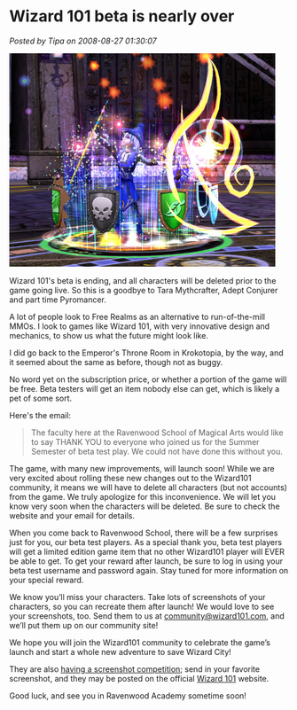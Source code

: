 # Wizard 101 beta is nearly over

*Posted by Tipa on 2008-08-27 01:30:07*

![](../uploads/2008/08/wizardgraphicalclient-2008-08-27-00-41-05-50.jpg "wizardgraphicalclient-2008-08-27-00-41-05-50")

Wizard 101's beta is ending, and all characters will be deleted prior to the game going live. So this is a goodbye to Tara Mythcrafter, Adept Conjurer and part time Pyromancer.

A lot of people look to Free Realms as an alternative to run-of-the-mill MMOs. I look to games like Wizard 101, with very innovative design and mechanics, to show us what the future might look like.

I did go back to the Emperor's Throne Room in Krokotopia, by the way, and it seemed about the same as before, though not as buggy. 

No word yet on the subscription price, or whether a portion of the game will be free. Beta testers will get an item nobody else can get, which is likely a pet of some sort.

Here's the email:


> The faculty here at the Ravenwood School of Magical Arts would like to say THANK YOU to everyone who joined us for the Summer Semester of beta test play. We could not have done this without you.

The game, with many new improvements, will launch soon! While we are very excited about rolling these new changes out to the Wizard101 community, it means we will have to delete all characters (but not accounts) from the game. We truly apologize for this inconvenience. We will let you know very soon when the characters will be deleted. Be sure to check the website and your email for details.

When you come back to Ravenwood School, there will be a few surprises just for you, our beta test players. As a special thank you, beta test players will get a limited edition game item that no other Wizard101 player will EVER be able to get. To get your reward after launch, be sure to log in using your beta test username and password again. Stay tuned for more information on your special reward.

We know you’ll miss your characters. Take lots of screenshots of your characters, so you can recreate them after launch! We would love to see your screenshots, too. Send them to us at community@wizard101.com, and we’ll put them up on our community site!

We hope you will join the Wizard101 community to celebrate the game’s launch and start a whole new adventure to save Wizard City!




They are also [having a screenshot competition](http://www.wizard101.com/site/posts/list/1684.ftl); send in your favorite screenshot, and they may be posted on the official [Wizard 101](http://www.wizard101.com) website.

Good luck, and see you in Ravenwood Academy sometime soon!

